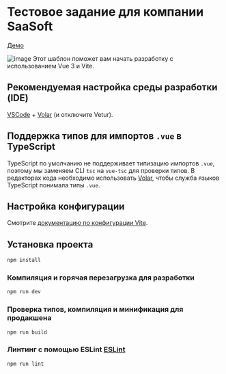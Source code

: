 # Тестовое задание для компании SaaSoft
[Демо](https://polinatcaciuc.github.io/test_task_saa_soft/)

![image](https://github.com/user-attachments/assets/62feba8b-2bd3-4c78-82b0-1084f5adb55b)
Этот шаблон поможет вам начать разработку с использованием Vue 3 и Vite.

## Рекомендуемая настройка среды разработки (IDE)

[VSCode](https://code.visualstudio.com/) + [Volar](https://marketplace.visualstudio.com/items?itemName=Vue.volar) (и отключите Vetur).

## Поддержка типов для импортов `.vue` в TypeScript

TypeScript по умолчанию не поддерживает типизацию импортов `.vue`, поэтому мы заменяем CLI `tsc` на `vue-tsc` для проверки типов. В редакторах кода необходимо использовать [Volar](https://marketplace.visualstudio.com/items?itemName=Vue.volar), чтобы служба языков TypeScript понимала типы `.vue`.

## Настройка конфигурации

Смотрите [документацию по конфигурации Vite](https://vite.dev/config/).

## Установка проекта

```sh
npm install
```

### Компиляция и горячая перезагрузка для разработки

```sh
npm run dev
```

### Проверка типов, компиляция и минификация для продакшена

```sh
npm run build
```

### Линтинг с помощью ESLint [ESLint](https://eslint.org/)

```sh
npm run lint
```
